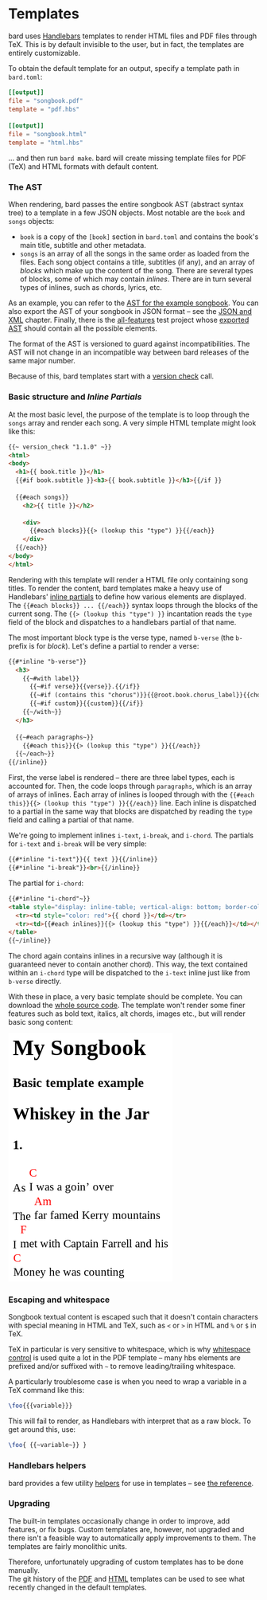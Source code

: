 # Templates

bard uses [Handlebars](https://handlebarsjs.com/) templates to render HTML files and PDF files through TeX. This is by default invisible to the user, but in fact, the templates are entirely customizable.

To obtain the default template for an output, specify a template path in `bard.toml`:

```toml
[[output]]
file = "songbook.pdf"
template = "pdf.hbs"

[[output]]
file = "songbook.html"
template = "html.hbs"
```

... and then run `bard make`. bard will create missing template files for PDF (TeX) and HTML formats with default content.

### The AST

When rendering, bard passes the entire songbook AST (abstract syntax tree) to a template in a few JSON objects. Most notable are the `book` and `songs` objects:

- `book` is a copy of the `[book]` section in `bard.toml` and contains the book's main title, subtitle and other metadata.
- `songs` is an array of all the songs in the same order as loaded from the files. Each song object contains a title, subtitles (if any), and an array of _blocks_ which make up the content of the song. There are several types of blocks, some of which may contain _inlines_. There are in turn several types of inlines, such as chords, lyrics, etc.

As an example, you can refer to the [AST for the example songbook](https://github.com/vojtechkral/bard/blob/main/example/output/songbook.json). You can also export the AST of your songbook in JSON format &ndash; see the [JSON and XML](./json-and-xml.md) chapter. Finally, there is the [all-features](https://github.com/vojtechkral/bard/tree/main/tests/test-projects/all-features) test project whose [exported AST](https://github.com/vojtechkral/bard/blob/main/tests/test-projects/all-features/output/songbook.json) should contain all the possible elements.

The format of the AST is versioned to guard against incompatibilities. The AST will not change in an incompatible
way between bard releases of the same major number.

Because of this, bard templates start with a [version check](#version_check-version) call.

### Basic structure and _Inline Partials_

At the most basic level, the purpose of the template is to loop through the `songs` array and render each song. A very simple HTML template might look like this:

```html
{{~ version_check "1.1.0" ~}}
<html>
<body>
  <h1>{{ book.title }}</h1>
  {{#if book.subtitle }}<h3>{{ book.subtitle }}</h3>{{/if }}

  {{#each songs}}
    <h2>{{ title }}</h2>

    <div>
      {{#each blocks}}{{> (lookup this "type") }}{{/each}}
    </div>
  {{/each}}
</body>
</html>
```

Rendering with this template will render a HTML file only containing song titles. To render the content, bard templates make a heavy use of
Handlebars' [inline partials](https://handlebarsjs.com/guide/partials.html) to define how various elements are displayed.
The `{{#each blocks}} ... {{/each}}` syntax loops through the blocks of the current song. The `{{> (lookup this "type") }}` incantation reads the `type` field of the block and dispatches to a handlebars partial of that name.

The most important block type is the verse type, named `b-verse` (the `b-` prefix is for _block_). Let's define a partial to render a verse:

```html
{{#*inline "b-verse"}}
  <h3>
    {{~#with label}}
      {{~#if verse}}{{verse}}.{{/if}}
      {{~#if (contains this "chorus")}}{{@root.book.chorus_label}}{{chorus}}.{{/if}}
      {{~#if custom}}{{custom}}{{/if}}
    {{~/with~}}
  </h3>

  {{~#each paragraphs~}}
    {{#each this}}{{> (lookup this "type") }}{{/each}}
  {{~/each~}}
{{/inline}}
```

First, the verse label is rendered &ndash; there are three label types, each is accounted for. Then, the code loops through `paragraphs`, which is an array of arrays of inlines. Each array of inlines is looped through with the `{{#each this}}{{> (lookup this "type") }}{{/each}}` line. Each inline is dispatched to a partial in the same way that blocks are dispatched by reading the `type` field and calling a partial of that name.

We're going to implement inlines `i-text`, `i-break`, and `i-chord`. The partials for `i-text` and `i-break` will be very simple:

```html
{{#*inline "i-text"}}{{ text }}{{/inline}}
{{#*inline "i-break"}}<br>{{/inline}}
```

The partial for `i-chord`:

```html
{{#*inline "i-chord"~}}
<table style="display: inline-table; vertical-align: bottom; border-collapse: collapse;">
  <tr><td style="color: red">{{ chord }}</td></tr>
  <tr><td>{{#each inlines}}{{> (lookup this "type") }}{{/each}}</td></tr>
</table>
{{~/inline}}
```
The chord again contains inlines in a recursive way (although it is guaranteed never to contain another chord). This way, the text contained within an `i-chord` type will be dispatched to the `i-text` inline just like from `b-verse` directly.

With these in place, a very basic template should be complete. You can download the [whole source code](assets/html-basic.hbs).
The template won't render some finer features such as bold text, italics, alt chords, images etc., but will render basic song content:

![template-basic-screenshot](assets/template-basic.png)

### Escaping and whitespace

Songbook textual content is escaped such that it doesn't contain characters with special meaning in HTML and TeX, such as `<` or `>` in HTML and `%` or `$` in TeX.

TeX in particular is very sensitive to whitespace, which is why [whitespace control](https://handlebarsjs.com/guide/expressions.html#whitespace-control) is used quite a lot in the PDF template &ndash; many hbs elements are prefixed and/or suffixed with `~` to remove leading/trailing whitespace.

A particularly troublesome case is when you need to wrap a variable in a TeX command like this:

```tex
\foo{{{variable}}}
```

This will fail to render, as Handlebars with interpret that as a raw block. To get around this, use:

```tex
\foo{ {{~variable~}} }
```

### Handlebars helpers

bard provides a few utility [helpers](https://handlebarsjs.com/guide/#custom-helpers) for use in templates &ndash; see [the reference](templates-helpers.md).

### Upgrading

The built-in templates occasionally change in order to improve, add features, or fix bugs.
Custom templates are, however, not upgraded and there isn't a feasible way to automatically apply
improvements to them. The templates are fairly monolithic units.

Therefore, unfortunately upgrading of custom templates has to be done manually.\
The git history of the [PDF](https://github.com/vojtechkral/bard/commits/main/src/render/templates/pdf.hbs) and [HTML](https://github.com/vojtechkral/bard/commits/main/src/render/templates/html.hbs) templates can be used to see what recently changed in the default templates.
